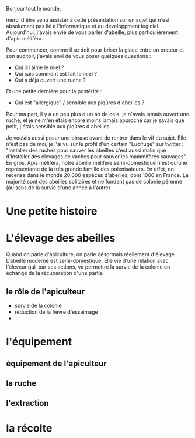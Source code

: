 Bonjour tout le monde,

merci d'être venu assister à cette présentation sur un sujet qui n'est absolument pas lié à l'informatique et au développment logiciel.
Aujourd'hui, j'avais envie de vous parler d'abeille, plus particulièrement d'apis méliféra.

Pour commencer, comme il se doit pour briser la glace entre un orateur et son auditoir, j'avais envi de vous poser quelques questions : 
- Qui ici aime le miel ? 
- Qui sais comment est fait le miel ? 
- Qui a déjà ouvert une ruche ? 

Et une petite dernière pour la postérité : 
- Qui est "allergique" / sensible aux piqûres d'abeilles ? 

Pour ma part, il y a un peu plus d'un an de cela, je n'avais jamais ouvert une ruche, et je ne m'en étais encore moins jamais approché car je savais que petit, j'étais sensible aux piqûres d'abeilles.

Je voulais aussi poser une phrase avant de rentrer dans le vif du sujet. Elle n'est pas de moi, je l'ai vu sur le profil d'un certain "Lucifuge" sur twitter : 
"Installer des ruches pour sauver les abeilles c'est aussi malin que d'installer des élevages de vaches pour sauver les mammifères sauvages".
En gros, Apis méliféra, notre abeille mélifère semi-domestique n'est qu'une représentante de la très grande famille des polénisateurs. En effet, on recense dans le monde 20.000 espèces d'abeilles, dont 1000 en France. La majorité sont des abeilles solitaires et ne fondent pas de colonie pérenne (au sens de la survie d'une année à l'autre)


# Une petite histoire



# L'élevage des abeilles

Quand on parle d'apiculture, on parle désormais réellement d'élevage. L'abeille moderne est semi-domestique. Elle vie d'une relation avec l'éleveur qui, par ses actions, va permettre la survie de la colonie en échange de la récupération d'une partie 

## le rôle de l'apiculteur

- survie de la colonie
- réduction de la fièvre d'essaimage
- 

# l'équipement

## équipement de l'apiculteur

## la ruche

## l'extraction


# la récolte

